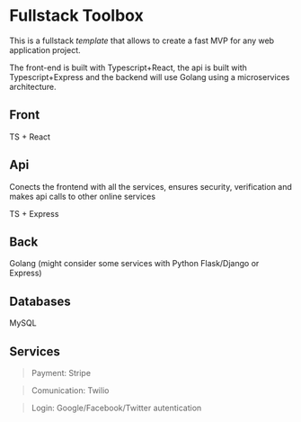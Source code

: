 # Fullstack Toolbox

This is a fullstack *template* that allows to create a fast MVP for any web
application project.

The front-end is built with Typescript+React, the api is built with
Typescript+Express and the backend will use Golang using a microservices
architecture.

## Front

TS + React

## Api

Conects the frontend with all the services, ensures security, verification and
makes api calls to other online services

TS + Express

## Back

Golang (might consider some services with Python Flask/Django or Express)

## Databases

MySQL

## Services

> Payment: Stripe

> Comunication: Twilio

> Login: Google/Facebook/Twitter autentication

